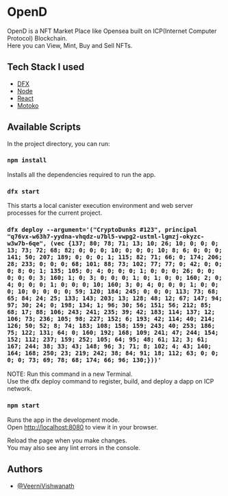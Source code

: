 # OpenD
OpenD is a NFT Market Place like Opensea built on ICP(Internet Computer Protocol) Blockchain.\
Here you can View, Mint, Buy and Sell NFTs.


## Tech Stack I used

- [DFX](https://internetcomputer.org/docs/current/developer-docs/build/install-upgrade-remove/)
- [Node](https://nodejs.org/en/)
- [React](https://reactjs.org/)
- [Motoko](https://internetcomputer.org/docs/current/developer-docs/build/cdks/motoko-dfinity/motoko/)


## Available Scripts

In the project directory, you can run:

### `npm install`

Installs all the dependencies required to run the app.

### `dfx start`
This starts a local canister execution environment and web server processes for the current project.

### `dfx deploy --argument='("CryptoDunks #123", principal "q76vx-w63h7-yydna-vhqdz-u7bl5-vwpg2-ustml-lgmzj-okyzc-w3w7b-6qe", (vec {137; 80; 78; 71; 13; 10; 26; 10; 0; 0; 0; 13; 73; 72; 68; 82; 0; 0; 0; 10; 0; 0; 0; 10; 8; 6; 0; 0; 0; 141; 50; 207; 189; 0; 0; 0; 1; 115; 82; 71; 66; 0; 174; 206; 28; 233; 0; 0; 0; 68; 101; 88; 73; 102; 77; 77; 0; 42; 0; 0; 0; 8; 0; 1; 135; 105; 0; 4; 0; 0; 0; 1; 0; 0; 0; 26; 0; 0; 0; 0; 0; 3; 160; 1; 0; 3; 0; 0; 0; 1; 0; 1; 0; 0; 160; 2; 0; 4; 0; 0; 0; 1; 0; 0; 0; 10; 160; 3; 0; 4; 0; 0; 0; 1; 0; 0; 0; 10; 0; 0; 0; 0; 59; 120; 184; 245; 0; 0; 0; 113; 73; 68; 65; 84; 24; 25; 133; 143; 203; 13; 128; 48; 12; 67; 147; 94; 97; 30; 24; 0; 198; 134; 1; 96; 30; 56; 151; 56; 212; 85; 68; 17; 88; 106; 243; 241; 235; 39; 42; 183; 114; 137; 12; 106; 73; 236; 105; 98; 227; 152; 6; 193; 42; 114; 40; 214; 126; 50; 52; 8; 74; 183; 108; 158; 159; 243; 40; 253; 186; 75; 122; 131; 64; 0; 160; 192; 168; 109; 241; 47; 244; 154; 152; 112; 237; 159; 252; 105; 64; 95; 48; 61; 12; 3; 61; 167; 244; 38; 33; 43; 148; 96; 3; 71; 8; 102; 4; 43; 140; 164; 168; 250; 23; 219; 242; 38; 84; 91; 18; 112; 63; 0; 0; 0; 0; 73; 69; 78; 68; 174; 66; 96; 130;}))'`
NOTE: Run this command in a new Terminal.\
Use the dfx deploy command to register, build, and deploy a dapp on ICP network.

### `npm start`
Runs the app in the development mode.\
Open [http://localhost:8080](http://localhost:8080) to view it in your browser.

Reload the page when you make changes.\
You may also see any lint errors in the console.

## Authors

- [@VeerniVishwanath](https://github.com/VeerniVishwanath)
